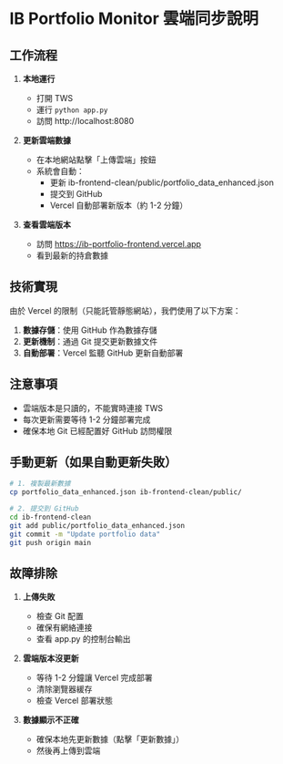 # IB Portfolio Monitor 雲端同步說明

## 工作流程

1. **本地運行**
   - 打開 TWS
   - 運行 `python app.py`
   - 訪問 http://localhost:8080

2. **更新雲端數據**
   - 在本地網站點擊「上傳雲端」按鈕
   - 系統會自動：
     - 更新 ib-frontend-clean/public/portfolio_data_enhanced.json
     - 提交到 GitHub
     - Vercel 自動部署新版本（約 1-2 分鐘）

3. **查看雲端版本**
   - 訪問 https://ib-portfolio-frontend.vercel.app
   - 看到最新的持倉數據

## 技術實現

由於 Vercel 的限制（只能託管靜態網站），我們使用了以下方案：

1. **數據存儲**：使用 GitHub 作為數據存儲
2. **更新機制**：通過 Git 提交更新數據文件
3. **自動部署**：Vercel 監聽 GitHub 更新自動部署

## 注意事項

- 雲端版本是只讀的，不能實時連接 TWS
- 每次更新需要等待 1-2 分鐘部署完成
- 確保本地 Git 已經配置好 GitHub 訪問權限

## 手動更新（如果自動更新失敗）

```bash
# 1. 複製最新數據
cp portfolio_data_enhanced.json ib-frontend-clean/public/

# 2. 提交到 GitHub
cd ib-frontend-clean
git add public/portfolio_data_enhanced.json
git commit -m "Update portfolio data"
git push origin main
```

## 故障排除

1. **上傳失敗**
   - 檢查 Git 配置
   - 確保有網絡連接
   - 查看 app.py 的控制台輸出

2. **雲端版本沒更新**
   - 等待 1-2 分鐘讓 Vercel 完成部署
   - 清除瀏覽器緩存
   - 檢查 Vercel 部署狀態

3. **數據顯示不正確**
   - 確保本地先更新數據（點擊「更新數據」）
   - 然後再上傳到雲端